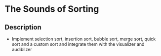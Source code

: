 # The Sounds of Sorting

## Description
- Implement selection sort, insertion sort, bubble sort, merge sort, quick sort and a custom sort and integrate them with the visualizer and audibilzer

